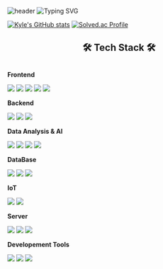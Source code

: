 ![header](https://capsule-render.vercel.app/api?type=waving&color=703EE5&text=&animation=twinkling&height=100)
![Typing SVG](https://readme-typing-svg.demolab.com?font=Alkatra&weight=500&size=60&duration3500&pause=3&color=703EE5&center=false&vCenter=false&multiline=true&repeat=true&width=1000&height=100&lines=Welcome+to+Kyle's+GitHub!)

[![Kyle's GitHub stats](https://github-readme-stats.vercel.app/api?username=Kiruchoco&count_private=true&custom_title=Kiruchoco's&nbsp;github&nbsp;&bg_color=30,7F7FD5,86A8E7,91eae4&title_color=fff&text_color=fff)](https://github.com/anuraghazra/github-readme-stats)
[![Solved.ac Profile](http://mazassumnida.wtf/api/v2/generate_badge?boj=kiru1013kr)](https://solved.ac/kiru1013kr/)

<h2 align="center"> 🛠 Tech Stack 🛠 </h2>
<div style="display:flex; flex-direction:column; align-items:flex-start;">
    <p><strong>Frontend</strong></p>
    <div>
        <img src="https://img.shields.io/badge/html5-E34F26?style=flat-square&logo=html5&logoColor=white"> 
        <img src="https://img.shields.io/badge/css-1572B6?style=flat-square&logo=css3&logoColor=white"> 
        <img src="https://img.shields.io/badge/javascript-F7DF1E?style=flat-square&logo=javascript&logoColor=white"> 
        <img src="https://img.shields.io/badge/bootstrap-7952B3?style=flat-square&logo=bootstrap&logoColor=white">
        <img src="https://img.shields.io/badge/React-61DAFB?style=flat-square&logo=bootstrap&logoColor=white">
    </div>
    <p><strong>Backend</strong></p>
    <div>
        <img src="https://img.shields.io/badge/Django-092E20?style=flat-square&logo=Django&logoColor=white">
        <img src="https://img.shields.io/badge/Flask-000000?style=flat-square&logo=Flask&logoColor=white">
        <img src="https://img.shields.io/badge/FastAPI-009688?style=flat-square&logo=fastapi&logoColor=white">
    </div>
    <p><strong>Data Analysis & AI</strong></p>
    <div>
        <img src="https://img.shields.io/badge/python-3776AB?style=flat-square&logo=python&logoColor=white">
        <img src="https://img.shields.io/badge/R-276DC3?style=flat-square&logo=R&logoColor=white">
        <img src="https://img.shields.io/badge/Tensorflow-FF6F00?style=flat-square&logo=Tensorflow&logoColor=white">
        <img src="https://img.shields.io/badge/OpenAI-412991?style=flat-square&logo=OpenAI&logoColor=white">
    </div>
    <p><strong>DataBase</strong></p>
    <div>
        <img src="https://img.shields.io/badge/SQLite-003B57?style=flat-square&logo=SQLite&logoColor=white">
        <img src="https://img.shields.io/badge/MySQL-4479A1?style=flat-square&logo=MySQL&logoColor=white">
        <img src="https://img.shields.io/badge/MongoDB-47A248?style=flat-square&logo=mongodb&logoColor=white">
    </div>
    <p><strong>IoT</strong></p>
    <div>
        <img src="https://img.shields.io/badge/RaspberryPi-A22846?style=flat-square&logo=raspberrypi&logoColor=white">
        <img src="https://img.shields.io/badge/Arduino-00878F?style=flat-square&logo=arduino&logoColor=white">
    </div>
    <p><strong>Server</strong></p>
    <div>
        <img src="https://img.shields.io/badge/Linux-FCC624?style=flat-square&logo=Linux&logoColor=white">
        <img src="https://img.shields.io/badge/AWS-232F3E?style=flat-square&logo=amazonaws&logoColor=white">
        <img src="https://img.shields.io/badge/Azure-0078D4?style=flat-square&logo=microsoftazure&logoColor=white">
    </div>
    <p><strong>Developement Tools</strong></p>
    <div>
        <img src="https://img.shields.io/badge/pycharm-000000?style=flat-square&logo=pycharm&logoColor=white">
        <img src="https://img.shields.io/badge/VSCode-007ACC?style=flat-square&logo=visualstudiocode&logoColor=white">
        <img src="https://img.shields.io/badge/Colab-F9AB00?style=flat-square&logo=googlecolab&logoColor=white">
    </div><br>
</div>
